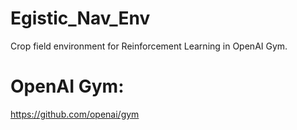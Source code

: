 # Egistic_Nav_Env
Crop field environment for Reinforcement Learning in OpenAI Gym.

# OpenAI Gym:
https://github.com/openai/gym
